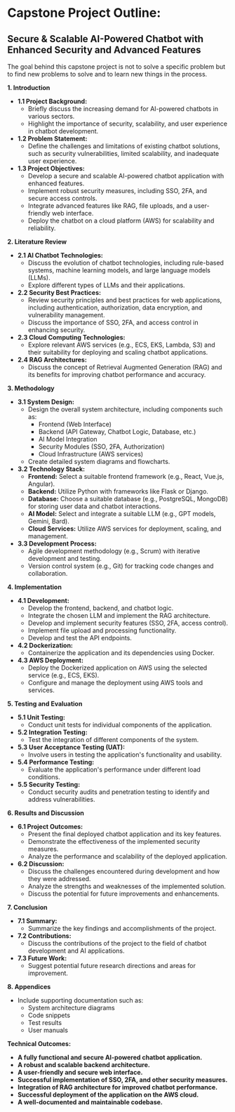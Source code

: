 # Capstone Project Outline: 
## Secure & Scalable AI-Powered Chatbot with Enhanced Security and Advanced Features

The goal behind this capstone project is not to solve a specific problem but to find new problems to solve and to learn new things in the process.  

**1. Introduction**

* **1.1 Project Background:** 
    * Briefly discuss the increasing demand for AI-powered chatbots in various sectors.
    * Highlight the importance of security, scalability, and user experience in chatbot development.
* **1.2 Problem Statement:** 
    * Define the challenges and limitations of existing chatbot solutions, such as security vulnerabilities, limited scalability, and inadequate user experience.
* **1.3 Project Objectives:**
    * Develop a secure and scalable AI-powered chatbot application with enhanced features.
    * Implement robust security measures, including SSO, 2FA, and secure access controls.
    * Integrate advanced features like RAG, file uploads, and a user-friendly web interface.
    * Deploy the chatbot on a cloud platform (AWS) for scalability and reliability.

**2. Literature Review**

* **2.1 AI Chatbot Technologies:** 
    * Discuss the evolution of chatbot technologies, including rule-based systems, machine learning models, and large language models (LLMs).
    * Explore different types of LLMs and their applications.
* **2.2 Security Best Practices:**
    * Review security principles and best practices for web applications, including authentication, authorization, data encryption, and vulnerability management.
    * Discuss the importance of SSO, 2FA, and access control in enhancing security.
* **2.3 Cloud Computing Technologies:** 
    * Explore relevant AWS services (e.g., ECS, EKS, Lambda, S3) and their suitability for deploying and scaling chatbot applications.
* **2.4 RAG Architectures:** 
    * Discuss the concept of Retrieval Augmented Generation (RAG) and its benefits for improving chatbot performance and accuracy.

**3. Methodology**

* **3.1 System Design:**
    * Design the overall system architecture, including components such as:
        * Frontend (Web Interface)
        * Backend (API Gateway, Chatbot Logic, Database, etc.)
        * AI Model Integration
        * Security Modules (SSO, 2FA, Authorization)
        * Cloud Infrastructure (AWS services)
    * Create detailed system diagrams and flowcharts.
* **3.2 Technology Stack:**
    * **Frontend:** Select a suitable frontend framework (e.g., React, Vue.js, Angular).
    * **Backend:** Utilize Python with frameworks like Flask or Django.
    * **Database:** Choose a suitable database (e.g., PostgreSQL, MongoDB) for storing user data and chatbot interactions.
    * **AI Model:** Select and integrate a suitable LLM (e.g., GPT models, Gemini, Bard).
    * **Cloud Services:** Utilize AWS services for deployment, scaling, and management.
* **3.3 Development Process:**
    * Agile development methodology (e.g., Scrum) with iterative development and testing.
    * Version control system (e.g., Git) for tracking code changes and collaboration.

**4. Implementation**

* **4.1 Development:**
    * Develop the frontend, backend, and chatbot logic.
    * Integrate the chosen LLM and implement the RAG architecture.
    * Develop and implement security features (SSO, 2FA, access control).
    * Implement file upload and processing functionality.
    * Develop and test the API endpoints.
* **4.2 Dockerization:**
    * Containerize the application and its dependencies using Docker.
* **4.3 AWS Deployment:**
    * Deploy the Dockerized application on AWS using the selected service (e.g., ECS, EKS).
    * Configure and manage the deployment using AWS tools and services.

**5. Testing and Evaluation**

* **5.1 Unit Testing:** 
    * Conduct unit tests for individual components of the application.
* **5.2 Integration Testing:** 
    * Test the integration of different components of the system.
* **5.3 User Acceptance Testing (UAT):** 
    * Involve users in testing the application's functionality and usability.
* **5.4 Performance Testing:** 
    * Evaluate the application's performance under different load conditions.
* **5.5 Security Testing:** 
    * Conduct security audits and penetration testing to identify and address vulnerabilities.

**6. Results and Discussion**

* **6.1 Project Outcomes:** 
    * Present the final deployed chatbot application and its key features.
    * Demonstrate the effectiveness of the implemented security measures.
    * Analyze the performance and scalability of the deployed application.
* **6.2 Discussion:**
    * Discuss the challenges encountered during development and how they were addressed.
    * Analyze the strengths and weaknesses of the implemented solution.
    * Discuss the potential for future improvements and enhancements.

**7. Conclusion**

* **7.1 Summary:** 
    * Summarize the key findings and accomplishments of the project.
* **7.2 Contributions:** 
    * Discuss the contributions of the project to the field of chatbot development and AI applications.
* **7.3 Future Work:** 
    * Suggest potential future research directions and areas for improvement.

**8. Appendices**

* Include supporting documentation such as:
    * System architecture diagrams
    * Code snippets
    * Test results
    * User manuals

**Technical Outcomes:**

* **A fully functional and secure AI-powered chatbot application.**
* **A robust and scalable backend architecture.**
* **A user-friendly and secure web interface.**
* **Successful implementation of SSO, 2FA, and other security measures.**
* **Integration of RAG architecture for improved chatbot performance.**
* **Successful deployment of the application on the AWS cloud.**
* **A well-documented and maintainable codebase.**

